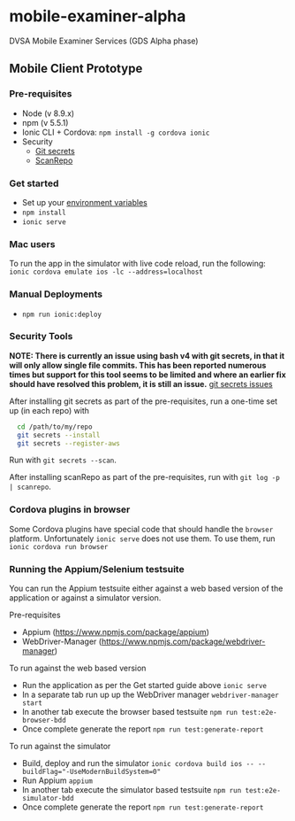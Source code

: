 # mobile-examiner-alpha

DVSA Mobile Examiner Services (GDS Alpha phase)

## Mobile Client Prototype

### Pre-requisites

* Node (v 8.9.x)
* npm (v 5.5.1)
* Ionic CLI + Cordova: `npm install -g cordova ionic`
* Security
  * [Git secrets](https://github.com/awslabs/git-secrets)
  * [ScanRepo](https://github.com/UKHomeOffice/repo-security-scanner)

### Get started

* Set up your [environment variables](https://wiki.i-env.net/display/MES/Application+environment+variables)
* `npm install`
* `ionic serve`

### Mac users

To run the app in the simulator with live code reload, run the following:
`ionic cordova emulate ios -lc --address=localhost`

### Manual Deployments

* `npm run ionic:deploy`

### Security Tools

**NOTE: There is currently an issue using bash v4 with git secrets, in that it will only allow single file commits. This has been reported numerous times but support for this tool seems to be limited and where an earlier fix should have resolved this problem, it is still an issue.**
[git secrets issues](https://github.com/awslabs/git-secrets/issues)

After installing git secrets as part of the pre-requisites, run a one-time set up (in each repo) with

```bash
  cd /path/to/my/repo
  git secrets --install
  git secrets --register-aws
```

Run with `git secrets --scan`.

After installing scanRepo as part of the pre-requisites, run with `git log -p | scanrepo`.

### Cordova plugins in browser

Some Cordova plugins have special code that should handle the `browser` platform. Unfortunately `ionic serve` does not use them. To use them, run `ionic cordova run browser`

### Running the Appium/Selenium testsuite

You can run the Appium testsuite either against a web based version of the application or against a simulator version.

Pre-requisites
* Appium (https://www.npmjs.com/package/appium)
* WebDriver-Manager (https://www.npmjs.com/package/webdriver-manager)

To run against the web based version
* Run the application as per the Get started guide above `ionic serve`
* In a separate tab run up up the WebDriver manager `webdriver-manager start`
* In another tab execute the browser based testsuite `npm run test:e2e-browser-bdd`
* Once complete generate the report `npm run test:generate-report`

To run against the simulator
* Build, deploy and run the simulator `ionic cordova build ios -- --buildFlag="-UseModernBuildSystem=0"`
* Run Appium `appium`
* In another tab execute the simulator based testsuite `npm run test:e2e-simulator-bdd`
* Once complete generate the report `npm run test:generate-report`
